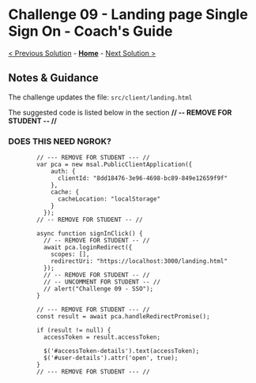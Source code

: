 # Challenge 09 - Landing page Single Sign On - Coach's Guide 

[< Previous Solution](./Solution-08.md) - **[Home](./README.md)** - [Next Solution >](./Solution-10.md)

## Notes & Guidance

The challenge updates the file: `src/client/landing.html`

The suggested code is listed below in the section **// -- REMOVE FOR STUDENT -- //**

### DOES THIS NEED NGROK?

```
        // --- REMOVE FOR STUDENT --- //
        var pca = new msal.PublicClientApplication({
            auth: {
              clientId: "8dd18476-3e96-4698-bc89-849e12659f9f"
            },
            cache: {
              cacheLocation: "localStorage"
            }
          });
        // -- REMOVE FOR STUDENT -- //
        
        async function signInClick() {
          // -- REMOVE FOR STUDENT -- //
          await pca.loginRedirect({
            scopes: [],
            redirectUri: "https://localhost:3000/landing.html"
          });
          // -- REMOVE FOR STUDENT -- //
          // -- UNCOMMENT FOR STUDENT -- //
          // alert("Challenge 09 - SSO");
        }

        // --- REMOVE FOR STUDENT --- //
        const result = await pca.handleRedirectPromise();

        if (result != null) {
          accessToken = result.accessToken;

          $('#accessToken-details').text(accessToken);
          $('#user-details').attr('open', true);
        }
        // --- REMOVE FOR STUDENT --- //
```